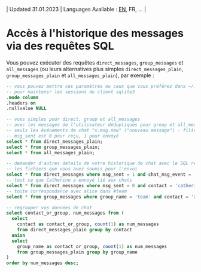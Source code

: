 | Updated 31.01.2023 | Languages Available : [EN](/docs/SQL.md), FR, ... |
# Accès à l'historique des messages via des requêtes SQL

Vous pouvez exécuter des requêtes `direct_messages`, `group_messages` et `all_messages` (ou leurs alternatives plus simples `direct_messages_plain`, `group_messages_plain` et `all_messages_plain`), par exemple :

```sql
-- vous pouvez mettre ces paramètres ou ceux que vous préférez dans ~/.sqliterc
-- pour maintenir les sessions du client sqlite3
.mode column
.headers on
.nullvalue NULL

-- vues simples pour direct, group et all_messages
-- avec les messages de l'utilisateur dédupliqués pour group et all_messages ;
-- seuls les événements de chat "x.msg.new" ("nouveau message") - filtre les événements de service ;
-- msg_sent est 0 pour reçu, 1 pour envoyé
select * from direct_messages_plain;
select * from group_messages_plain;
select * from all_messages_plain;

-- demander d'autres détails de votre historique de chat avec le SQL régulier, par exemple :
-- les fichiers que vous avez soumis pour l'envoi
select * from direct_messages where msg_sent = 1 and chat_msg_event = 'x.file';
-- tout ce que Catherine a envoyé lié aux chats
select * from direct_messages where msg_sent = 0 and contact = 'catherine' and msg_body like '%cats%';
-- toute correspondance avec alice dans #team
select * from group_messages where group_name = 'team' and contact = 'alice';

-- regrouper vos données de chat
select contact_or_group, num_messages from (
  select
    contact as contact_or_group, count(1) as num_messages
    from direct_messages_plain group by contact
  union
  select
    group_name as contact_or_group, count(1) as num_messages
    from group_messages_plain group by group_name
)
order by num_messages desc;
```
